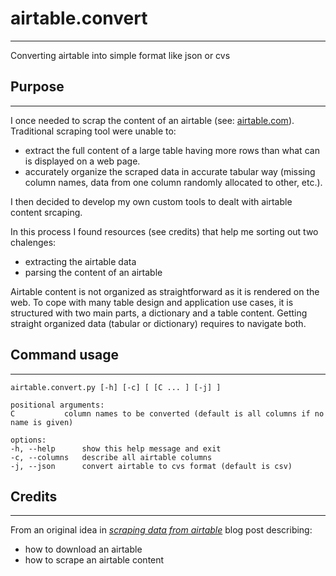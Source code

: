 # airtable.convert

---

Converting airtable into simple format like json or cvs

## Purpose

---

I once needed to scrap the content of an airtable (see: [airtable.com](https://www.airtable.com)).
Traditional scraping tool were unable to:

- extract the full content of a large table having more rows than what can is displayed on a web page.
- accurately organize the scraped data in accurate tabular way (missing column names, data from one column randomly allocated to other, etc.).

I then decided to develop my own custom tools to dealt with airtable content srcaping.

In this process I found resources (see credits) that help me sorting out two chalenges:

- extracting the airtable data
- parsing the content of an airtable

Airtable content is not organized as straightforward as it is rendered on the web.
To cope with many table design and application use cases, it is structured with two main parts, a dictionary and a table content.
Getting straight organized data (tabular or dictionary) requires to navigate both.

## Command usage

---

```text
airtable.convert.py [-h] [-c] [ [C ... ] [-j] ]  

positional arguments:
C           column names to be converted (default is all columns if no name is given)

options:
-h, --help      show this help message and exit
-c, --columns   describe all airtable columns
-j, --json      convert airtable to cvs format (default is csv)
```

## Credits

---

From an original idea in *[scraping data from airtable](https://medium.com/@sivcan/scraping-data-from-airtable-69007294ff26)* blog post describing:

- how to download an airtable
- how to scrape an airtable content
